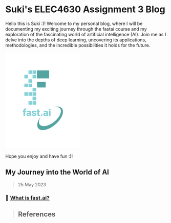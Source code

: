 # Suki's ELEC4630 Assignment 3 Blog

Hello this is Suki :)! Welcome to my personal blog, where I will be documenting my exciting journey through the fastai course and my exploration of the fascinating world of artificial intelligence (AI). Join me as I delve into the depths of deep learning, uncovering its applications, methodologies, and the incredible possibilities it holds for the future.

![Image of fast.ai logo](images/logo.png)

Hope you enjoy and have fun :)!

## My Journey into the World of AI

> 25 May 2023
### :footprints: [What is fast.ai?](https://github.com/sukizzz/Suki-s-Fast.ai-Blog.github.io/blob/master/_posts/2023-05-26-whatisfastai.md)



> ## References
